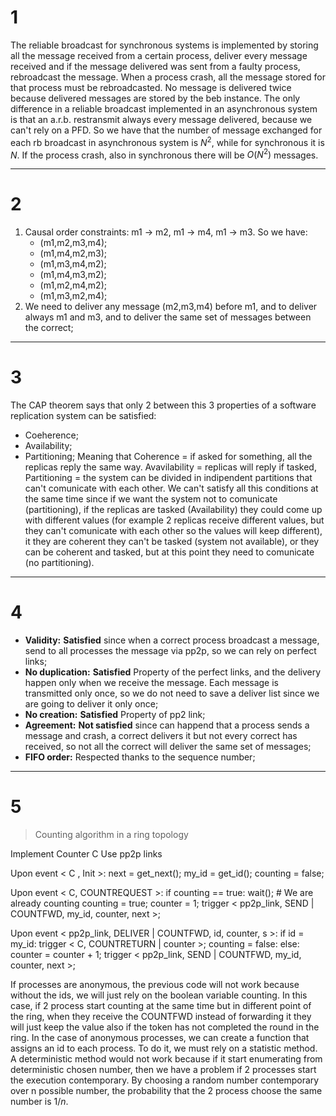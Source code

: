 # 1

The reliable broadcast for synchronous systems is implemented by storing all the message received from a certain process, deliver every message received and if the message delivered was sent from a faulty process, rebroadcast the message. When a process crash, all the message stored for that process must be rebroadcasted. No message is delivered twice because delivered messages are stored by the beb instance.
The only difference in a reliable broadcast implemented in an asynchronous system is that an a.r.b. restransmit always every message delivered, because we can't rely on a PFD.
So we have that the number of message exchanged for each rb broadcast in asynchronous system is $N^2$, while for synchronous it is $N$. If the process crash, also in synchronous there will be $O(N^2)$ messages.

---
# 2

1. Causal order constraints: m1 -> m2, m1 -> m4, m1 -> m3. So we have:
	- (m1,m2,m3,m4);
	- (m1,m4,m2,m3);
	- (m1,m3,m4,m2);
	- (m1,m4,m3,m2);
	- (m1,m2,m4,m2);
	- (m1,m3,m2,m4);
2. We need to deliver any message (m2,m3,m4) before m1, and to deliver always m1 and m3, and to deliver the same set of messages between the correct;

---
# 3

The CAP theorem says that only 2 between this 3 properties of a software replication system can be satisfied:
- Coeherence;
- Availability;
- Partitioning;
Meaning that Coherence = if asked for something, all the replicas reply the same way. Avavilability = replicas will reply if tasked, Partitioning = the system can be divided in indipendent partitions that can't comunicate with each other. We can't satisfy all this conditions at the same time since if we want the system not to comunicate (partitioning), if the replicas are tasked (Availability) they could come up with different values (for example 2 replicas receive different values, but they can't comunicate with each other so the values will keep different), it they are coherent they can't be tasked (system not available), or they can be coherent and tasked, but at this point they need to comunicate (no partitioning).

---
# 4 

- **Validity:** **Satisfied** since when a correct process broadcast a message, send to all processes the message via pp2p, so we can rely on perfect links;
- **No duplication:** **Satisfied** Property of the perfect links, and the delivery happen only when we receive the message. Each message is transmitted only once, so we do not need to save a deliver list since we are going to deliver it only once;
- **No creation:** **Satisfied** Property of pp2 link;
- **Agreement:** **Not satisfied** since can happend that a process sends a message and crash, a correct delivers it but not every correct has received, so not all the correct will deliver the same set of messages;
- **FIFO order:** Respected thanks to the sequence number;

---
# 5

> Counting algorithm in a ring topology

Implement Counter C
Use pp2p links

Upon event < C , Init >:
	next = get_next();
	my_id = get_id();
	counting = false;

Upon event < C, COUNTREQUEST >:
	if counting == true:
		wait();                              # We are already counting
	counting = true;
	counter = 1;
	trigger < pp2p_link, SEND | COUNTFWD, my_id, counter, next >;

Upon event < pp2p_link, DELIVER | COUNTFWD, id, counter, s >:
	if id = my_id:
		trigger < C, COUNTRETURN | counter >;
		counting = false:
	else:
		counter = counter + 1;
		trigger < pp2p_link, SEND | COUNTFWD, my_id, counter, next >;

If processes are anonymous, the previous code will not work because without the ids, we will just rely on the boolean variable counting. In this case, if 2 process start counting at the same time but in different point of the ring, when they receive the COUNTFWD instead of forwarding it they will just keep the value also if the token has not completed the round in the ring.
In the case of anonymous processes, we can create a function that assigns an id to each process. To do it, we must rely on a statistic method. A deterministic method would not work because if it start enumerating from deterministic chosen number, then we have a problem if 2 processes start the execution contemporary.
By choosing a random number contemporary over n possible number, the probability that the 2 process choose the same number is $1/n$.